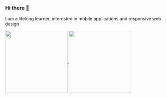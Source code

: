 ### Hi there 👋
I am a lifelong learner, interested in mobile applications and responsive web design </br>

<a href="https://github.com/chanyangpraise/github-readme-stats">
  <img height=200 align="center" src="https://github-readme-stats.vercel.app/api?username=chanyangpraise" />
</a>
<a href="https://github.com/chanyangpraise/convoychat">
  <img height=200 align="center" src="https://github-readme-stats.vercel.app/api/top-langs?username=chanyangpraise&layout=compact&langs_count=8&card_width=320" />
</a>


